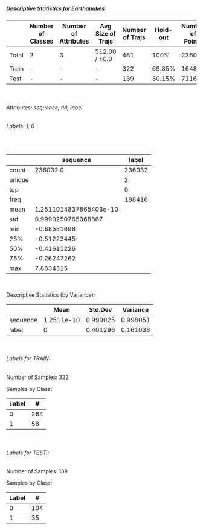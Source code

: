 ##### Descriptive Statistics for Earthquakes


|       |   Number of Classes |   Number of Attributes |   Avg Size of Trajs |   Number of Trajs | Hold-out   |   Number of Points |   Longest Size |   Shortest Size |
|-------|---------------------|------------------------|---------------------|-------------------|------------|--------------------|----------------|-----------------|
| Total | 2                   | 3                      | 512.00 / ±0.0       | 461               | 100%       |             236032 |            512 |             512 |
| Train | -                   | -                      | -                   | 322               | 69.85%     |             164864 |            512 |             512 |
| Test  | -                   | -                      | -                   | 139               | 30.15%     |              71168 |            512 |             512 |

&nbsp;

###### Attributes: sequence, tid, label


###### Labels: 1, 0

&nbsp;

|        | sequence               | label   |
|--------|------------------------|---------|
| count  | 236032.0               | 236032  |
| unique |                        | 2       |
| top    |                        | 0       |
| freq   |                        | 188416  |
| mean   | 1.2511014837865403e-10 |         |
| std    | 0.9990250765068867     |         |
| min    | -0.88581698            |         |
| 25%    | -0.51223445            |         |
| 50%    | -0.41611226            |         |
| 75%    | -0.26247262            |         |
| max    | 7.8634315              |         |

&nbsp;

Descriptive Statistics (by Variance): 


|          |       Mean |   Std.Dev |   Variance |
|----------|------------|-----------|------------|
| sequence | 1.2511e-10 |  0.999025 |   0.998051 |
| label    | 0          |  0.401296 |   0.161038 |

&nbsp;

###### Labels for TRAIN:


Number of Samples: 322
Samples by Class:
|   Label |   # |
|---------|-----|
|       0 | 264 |
|       1 |  58 |

&nbsp;

###### Labels for TEST.:


Number of Samples: 139
Samples by Class:
|   Label |   # |
|---------|-----|
|       0 | 104 |
|       1 |  35 |
